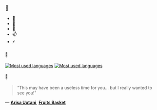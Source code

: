 ### 👋

- 🔭
- 🌱
- 💬
- 📫
- ⚡

#### 🧏

[![Most used languages](https://github-readme-stats-aynah.vercel.app/api/top-langs/?username=aynh&theme=solarized-dark&langs_count=6&layout=compact&hide_title=true)](https://github.com/anuraghazra/github-readme-stats#gh-dark-mode-only)
[![Most used languages](https://github-readme-stats-aynah.vercel.app/api/top-langs/?username=aynh&theme=solarized-light&langs_count=6&layout=compact&hide_title=true)](https://github.com/anuraghazra/github-readme-stats#gh-light-mode-only)

#### 💬

> "This may have been a useless time for you... but I really wanted to see you!"

&mdash; [**Arisa Uotani**](https://myanimelist.net/character.php?q=Arisa%20Uotani&cat=character), [**Fruits Basket**](https://myanimelist.net/search/all?q=Fruits%20Basket&cat=all)
